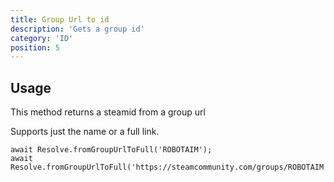 ```yaml
---
title: Group Url to id
description: 'Gets a group id'
category: 'ID'
position: 5
---
```


## Usage

This method returns a steamid from a group url

Supports just the name or a full link.

```javascript[index.js]
await Resolve.fromGroupUrlToFull('ROBOTAIM');
await Resolve.fromGroupUrlToFull('https://steamcommunity.com/groups/ROBOTAIM');
```

